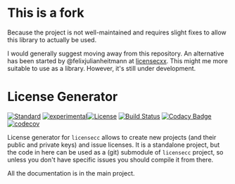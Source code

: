 # This is a fork

Because the project is not well-maintained and requires slight fixes to allow this library to actually be used.

I would generally suggest moving away from this repository. An alternative has been started by @felixjulianheitmann at [licensecxx](https://github.com/felixjulianheitmann/licensecc). This might me more suitable to use as a library. However, it's still under development.

# License Generator

[![Standard](https://img.shields.io/badge/c%2B%2B-11-blue.svg)](https://en.wikipedia.org/wiki/C%2B%2B#Standardization)
[![experimental](http://badges.github.io/stability-badges/dist/experimental.svg)](http://github.com/badges/stability-badges)[![License](https://img.shields.io/badge/License-BSD%203--Clause-blue.svg)](https://opensource.org/licenses/BSD-3-Clause)
[![Build Status](https://travis-ci.org/open-license-manager/lcc-license-generator.svg?branch=develop)](https://travis-ci.org/open-license-manager/lcc-license-generator)
[![Codacy Badge](https://api.codacy.com/project/badge/Grade/b1474db812744cac837aadc191e710c7)](https://www.codacy.com/manual/gcontini/lcc-license-generator?utm_source=github.com&amp;utm_medium=referral&amp;utm_content=open-license-manager/lcc-license-generator&amp;utm_campaign=Badge_Grade)
[![codecov](https://codecov.io/gh/open-license-manager/lcc-license-generator/branch/develop/graph/badge.svg)](https://codecov.io/gh/open-license-manager/lcc-license-generator)

License generator for `licensecc` allows to create new projects (and their public and private keys) and issue licenses. 
It is a standalone project, but the code in here can be used as a (git) submodule of `licensecc` project,
so unless you don't have specific issues you should compile it from there. 

All the documentation is in the main project.




 